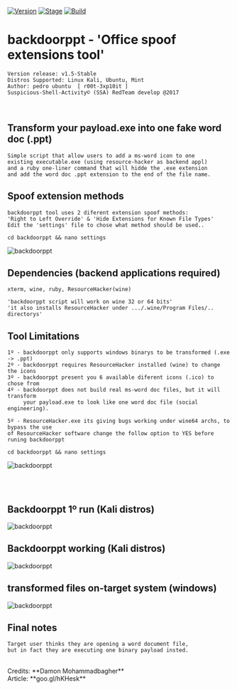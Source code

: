 [![Version](https://img.shields.io/badge/backdoorppt-1.5-brightgreen.svg?maxAge=259200)]()
[![Stage](https://img.shields.io/badge/Release-STABLE-brightgreen.svg)]()
[![Build](https://img.shields.io/badge/Supported_OS-kali,Ubuntu,Mint-blue.svg)]()


# backdoorppt - 'Office spoof extensions tool'

    Version release: v1.5-Stable
    Distros Supported: Linux Kali, Ubuntu, Mint
    Author: pedro ubuntu  [ r00t-3xp10it ]
    Suspicious-Shell-Activity© (SSA) RedTeam develop @2017

<br />

## Transform your payload.exe into one fake word doc (.ppt)

    Simple script that allow users to add a ms-word icon to one
    existing executable.exe (using resource-hacker as backend appl)
    and a ruby one-liner command that will hidde the .exe extension
    and add the word doc .ppt extension to the end of the file name.


## Spoof extension methods

    backdoorppt tool uses 2 diferent extension spoof methods:
    'Right to Left Override' & 'Hide Extensions for Known File Types'
    Edit the 'settings' file to chose what method should be used..

    cd backdoorppt && nano settings
![backdoorppt](http://3.1m.yt/7KSe1Vv.png)

## Dependencies (backend applications required)

    xterm, wine, ruby, ResourceHacker(wine)

    'backdoorppt script will work on wine 32 or 64 bits'
    'it also installs ResourceHacker under .../.wine/Program Files/.. directorys'

## Tool Limitations

    1º - backdoorppt only supports windows binarys to be transformed (.exe -> .ppt)
    2º - backdoorppt requires ResourceHacker installed (wine) to change the icons
    3º - backdoorppt present you 6 available diferent icons (.ico) to chose from
    4º - backdoorppt does not build real ms-word doc files, but it will transform
         your payload.exe to look like one word doc file (social engineering).

    5º - ResourceHacker.exe its giving bugs working under wine64 archs, to bypass the use
    of ResourceHacker software change the follow option to YES before runing backdoorppt

    cd backdoorppt && nano settings
![backdoorppt](http://1.1m.yt/1u36NP3.png)

<br /><br />

## Backdoorppt 1º run (Kali distros)
![backdoorppt](http://3.1m.yt/tb4bEhb.png)

## Backdoorppt working (Kali distros)
![backdoorppt](http://1.1m.yt/ca3OERI.png)

## transformed files on-target system (windows)
![backdoorppt](http://4.1m.yt/IBwxk5T.jpg)

## Final notes

    Target user thinks they are opening a word document file,
    but in fact they are executing one binary payload insted.

<br />
Credits: **Damon Mohammadbagher**
<br />
Article: **goo.gl/hKHesk**

